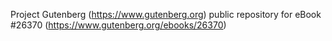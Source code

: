 Project Gutenberg (https://www.gutenberg.org) public repository for eBook #26370 (https://www.gutenberg.org/ebooks/26370)
